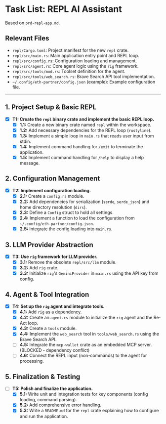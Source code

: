 # Task List: REPL AI Assistant

Based on `prd-repl-app.md`.

## Relevant Files
* `repl/Cargo.toml`: Project manifest for the new `repl` crate.
* `repl/src/main.rs`: Main application entry point and REPL loop.
* `repl/src/config.rs`: Configuration loading and management.
* `repl/src/agent.rs`: Core agent logic using the `rig` framework.
* `repl/src/tools/mod.rs`: Toolset definition for the agent.
* `repl/src/tools/web_search.rs`: Brave Search API tool implementation.
* `~/.config/eth-partner/config.json` (example): Example configuration file.

---

## 1. Project Setup & Basic REPL
- [x] **T1: Create the `repl` binary crate and implement the basic REPL loop.**
  - [x] **1.1:** Create a new binary crate named `repl` within the workspace.
  - [x] **1.2:** Add necessary dependencies for the REPL loop (`rustyline`).
  - [x] **1.3:** Implement a simple loop in `main.rs` that reads user input from stdin.
  - [x] **1.4:** Implement command handling for `/exit` to terminate the application.
  - [x] **1.5:** Implement command handling for `/help` to display a help message.

## 2. Configuration Management
- [x] **T2: Implement configuration loading.**
  - [x] **2.1:** Create a `config.rs` module.
  - [x] **2.2:** Add dependencies for serialization (`serde`, `serde_json`) and home directory resolution (`dirs`).
  - [x] **2.3:** Define a `Config` struct to hold all settings.
  - [x] **2.4:** Implement a function to load the configuration from `~/.config/eth-partner/config.json`.
  - [x] **2.5:** Integrate the config loading into `main.rs`.

## 3. LLM Provider Abstraction
- [x] **T3: Use `rig` framework for LLM provider.**
  - [x] **3.1:** Remove the obsolete `repl/src/llm` module.
  - [x] **3.2:** Add `rig` crate.
  - [x] **3.3:** Initialize `rig`'s `GeminiProvider` in `main.rs` using the API key from config.

## 4. Agent & Tool Integration
- [x] **T4: Set up the `rig` agent and integrate tools.**
  - [x] **4.1:** Add `rig` as a dependency.
  - [x] **4.2:** Create an `agent.rs` module to initialize the `rig` agent and the Re-Act loop.
  - [x] **4.3:** Create a `tools` module.
  - [x] **4.4:** Implement the `web_search` tool in `tools/web_search.rs` using the Brave Search API.
  - [ ] **4.5:** Integrate the `mcp-wallet` crate as an embedded MCP server. (BLOCKED - dependency conflict)
  - [ ] **4.6:** Connect the REPL input (non-commands) to the agent for processing.

## 5. Finalization & Testing
- [ ] **T5: Polish and finalize the application.**
  - [x] **5.1:** Write unit and integration tests for key components (config loading, command parsing).
  - [x] **5.2:** Add comprehensive error handling.
  - [x] **5.3:** Write a `README.md` for the `repl` crate explaining how to configure and run the application.
